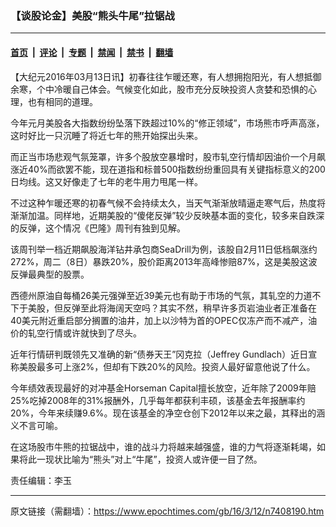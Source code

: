 ### 【谈股论金】美股“熊头牛尾”拉锯战

---

#### [首页](../../../..?n7408190) &nbsp;|&nbsp; [评论](../../../../../epoch-comment?n7408190) &nbsp;|&nbsp; [专题](../../../../../epoch-special?n7408190) &nbsp;|&nbsp; [禁闻](../../../../../epoch-news?n7408190) &nbsp;|&nbsp; [禁书](../../../../../books?n7408190) &nbsp;|&nbsp; [翻墙](https://github.com/gfw-breaker/nogfw/blob/master/README.md?n7408190)


<div class="post_content" id="artbody" itemprop="articleBody">
 <!-- article content begin -->
 <p>
  【大纪元2016年03月13日讯】初春往往乍暖还寒，有人想拥抱阳光，有人想抵御余寒，个中冷暖自己体会。气候变化如此，股市充分反映投资人贪婪和恐惧的心理，也有相同的道理。
 </p>
 <p>
  今年元月美股各大指数纷纷坠落下跌超过10%的“修正领域”，市场熊市呼声高涨，这时好比一只沉睡了将近七年的熊开始探出头来。
 </p>
 <p>
  而正当市场悲观气氛笼罩，许多个股放空暴增时，股市轧空行情却因油价一个月飙涨近40%而欲罢不能，现在道指和标普500指数纷纷重回具有关键指标意义的200日均线。这又好像走了七年的老牛用力甩尾一样。
 </p>
 <p>
  不过这种乍暖还寒的初春气候不会持续太久，当天气渐渐放晴逼走寒气后，热度将渐渐加温。同样地，近期美股的“傻佬反弹”较少反映基本面的变化，较多来自跌深的反弹，这个情况《巴隆》周刊有独到见解。
 </p>
 <p>
  该周刊举一档近期飙股海洋钻井承包商SeaDrill为例，该股自2月11日低档飙涨约272%，周二（8日）暴跌20%，股价距离2013年高峰惨赔87%，这是美股这波反弹最典型的股票。
 </p>
 <p>
  西德州原油自每桶26美元强弹至近39美元也有助于市场的气氛，其轧空的力道不下于美股，但反弹至此将海阔天空吗？其实不然，稍早许多页岩油业者正准备在40美元附近重启部分搁置的油井，加上以沙特为首的OPEC仅冻产而不减产，油价的轧空行情或许就快到了尽头。
 </p>
 <p>
  近年行情研判既领先又准确的新“债券天王”冈克拉（Jeffrey Gundlach）近日宣称美股最多可上涨2%，但却有下跌20%的风险。投资人最好留意他说了什么。
 </p>
 <p>
  今年绩效表现最好的对冲基金Horseman Capital擅长放空，近年除了2009年赔25%吃掉2008年的31%报酬外，几乎每年都获利丰硕，该基金去年报酬率约20%，今年来续赚9.6%。现在该基金的净空仓创下2012年以来之最，其释出的涵义不言可喻。
 </p>
 <p>
  在这场股市牛熊的拉锯战中，谁的战斗力将越来越强盛，谁的力气将逐渐耗竭，如果将此一现状比喻为“熊头”对上“牛尾”，投资人或许便一目了然。
 </p>
 <p>
  责任编辑：李玉
 </p>
 <!-- article content end -->
 <div id="below_article_ad">
 </div>
</div>


---

原文链接（需翻墙）：https://www.epochtimes.com/gb/16/3/12/n7408190.htm
